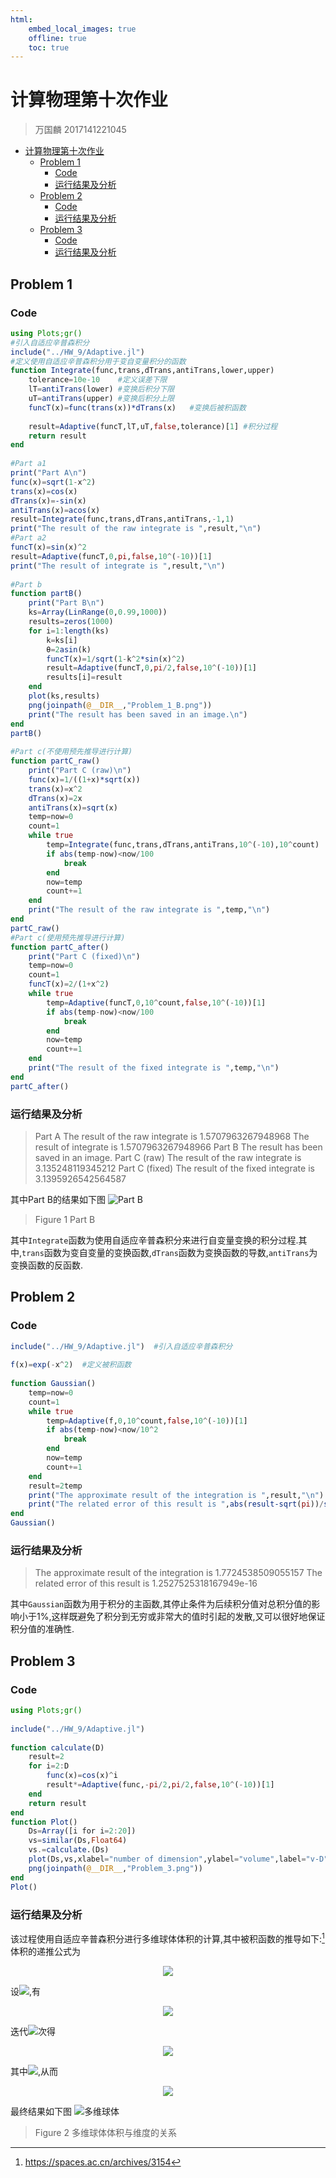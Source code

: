 ```yaml
---
html:
    embed_local_images: true
    offline: true
    toc: true
---  
```

  
#  计算物理第十次作业
  
> 万国麟
> 2017141221045
  
  
  
  
  
  
- [ 计算物理第十次作业](#计算物理第十次作业 )
  - [ Problem 1](#problem-1 )
    - [ Code](#code )
    - [ 运行结果及分析](#运行结果及分析 )
  - [ Problem 2](#problem-2 )
    - [ Code](#code-1 )
    - [ 运行结果及分析](#运行结果及分析-1 )
  - [ Problem 3](#problem-3 )
    - [ Code](#code-2 )
    - [ 运行结果及分析](#运行结果及分析-2 )
  
  
  
  
  
##  Problem 1
  
###  Code
  
```julia
using Plots;gr()
#引入自适应辛普森积分
include("../HW_9/Adaptive.jl")
#定义使用自适应辛普森积分用于变自变量积分的函数
function Integrate(func,trans,dTrans,antiTrans,lower,upper)
    tolerance=10e-10    #定义误差下限
    lT=antiTrans(lower) #变换后积分下限
    uT=antiTrans(upper) #变换后积分上限
    funcT(x)=func(trans(x))*dTrans(x)   #变换后被积函数
  
    result=Adaptive(funcT,lT,uT,false,tolerance)[1] #积分过程
    return result
end
  
#Part a1
print("Part A\n")
func(x)=sqrt(1-x^2)
trans(x)=cos(x)
dTrans(x)=-sin(x)
antiTrans(x)=acos(x)
result=Integrate(func,trans,dTrans,antiTrans,-1,1)
print("The result of the raw integrate is ",result,"\n")
#Part a2
funcT(x)=sin(x)^2
result=Adaptive(funcT,0,pi,false,10^(-10))[1]
print("The result of integrate is ",result,"\n")
  
#Part b
function partB()
    print("Part B\n")
    ks=Array(LinRange(0,0.99,1000))
    results=zeros(1000)
    for i=1:length(ks)
        k=ks[i]
        θ=2asin(k)
        funcT(x)=1/sqrt(1-k^2*sin(x)^2)
        result=Adaptive(funcT,0,pi/2,false,10^(-10))[1]
        results[i]=result
    end
    plot(ks,results)
    png(joinpath(@__DIR__,"Problem_1_B.png"))
    print("The result has been saved in an image.\n")
end
partB()
  
#Part c(不使用预先推导进行计算)
function partC_raw()
    print("Part C (raw)\n")
    func(x)=1/((1+x)*sqrt(x))
    trans(x)=x^2
    dTrans(x)=2x
    antiTrans(x)=sqrt(x)
    temp=now=0
    count=1
    while true
        temp=Integrate(func,trans,dTrans,antiTrans,10^(-10),10^count)
        if abs(temp-now)<now/100
            break
        end
        now=temp
        count+=1
    end
    print("The result of the raw integrate is ",temp,"\n")
end
partC_raw()
#Part c(使用预先推导进行计算)
function partC_after()
    print("Part C (fixed)\n")
    temp=now=0
    count=1
    funcT(x)=2/(1+x^2)
    while true
        temp=Adaptive(funcT,0,10^count,false,10^(-10))[1]
        if abs(temp-now)<now/100
            break
        end
        now=temp
        count+=1
    end
    print("The result of the fixed integrate is ",temp,"\n")
end
partC_after()
```  
###  运行结果及分析
  
>Part A
>The result of the raw integrate is 1.5707963267948968
>The result of integrate is 1.5707963267948966
>Part B
>The result has been saved in an image.
>Part C (raw)
>The result of the raw integrate is 3.135248119345212
>Part C (fixed)
>The result of the fixed integrate is 3.1395926542564587
  
其中Part B的结果如下图
![Part B](Problem_1_B.png )
>Figure 1 Part B
  
其中`Integrate`函数为使用自适应辛普森积分来进行自变量变换的积分过程.其中,`trans`函数为变自变量的变换函数,`dTrans`函数为变换函数的导数,`antiTrans`为变换函数的反函数.
##  Problem 2
  
###  Code
  
```julia
include("../HW_9/Adaptive.jl")  #引入自适应辛普森积分
  
f(x)=exp(-x^2)  #定义被积函数
  
function Gaussian()
    temp=now=0
    count=1
    while true
        temp=Adaptive(f,0,10^count,false,10^(-10))[1]
        if abs(temp-now)<now/10^2
            break
        end
        now=temp
        count+=1
    end
    result=2temp
    print("The approximate result of the integration is ",result,"\n")
    print("The related error of this result is ",abs(result-sqrt(pi))/sqrt(pi))
end
Gaussian()
```  
###  运行结果及分析
  
>The approximate result of the integration is 1.7724538509055157
>The related error of this result is 1.2527525318167949e-16
  
其中`Gaussian`函数为用于积分的主函数,其停止条件为后续积分值对总积分值的影响小于1%,这样既避免了积分到无穷或非常大的值时引起的发散,又可以很好地保证积分值的准确性.
##  Problem 3
  
###  Code
  
```julia
using Plots;gr()
  
include("../HW_9/Adaptive.jl")
  
function calculate(D)
    result=2
    for i=2:D
        func(x)=cos(x)^i
        result*=Adaptive(func,-pi/2,pi/2,false,10^(-10))[1]
    end
    return result
end
function Plot()
    Ds=Array([i for i=2:20])
    vs=similar(Ds,Float64)
    vs.=calculate.(Ds)
    plot(Ds,vs,xlabel="number of dimension",ylabel="volume",label="v-D")
    png(joinpath(@__DIR__,"Problem_3.png"))
end
Plot()
```  
###  运行结果及分析
  
该过程使用自适应辛普森积分进行多维球体体积的计算,其中被积函数的推导如下:[^1]
体积的递推公式为
<p align="center"><img src="https://latex.codecogs.com/gif.latex?V_{n}(r)=&#x5C;int_{-r}^{r}%20V_{n-1}&#x5C;left(&#x5C;sqrt{r^{2}-t^{2}}&#x5C;right)%20d%20t"/></p>  
  
设<img src="https://latex.codecogs.com/gif.latex?t=r%20&#x5C;sin%20&#x5C;theta_{1}"/>,有
<p align="center"><img src="https://latex.codecogs.com/gif.latex?V_{n}(r)=r%20&#x5C;int_{-&#x5C;frac{&#x5C;pi}{2}}^{&#x5C;frac{&#x5C;pi}{2}}%20V_{n-1}&#x5C;left(r%20&#x5C;cos%20&#x5C;theta_{1}&#x5C;right)%20&#x5C;cos%20&#x5C;theta_{1}%20d%20&#x5C;theta_{1}"/></p>  
  
迭代<img src="https://latex.codecogs.com/gif.latex?n-1"/>次得
<p align="center"><img src="https://latex.codecogs.com/gif.latex?&#x5C;begin{aligned}%20V_{n}(r)=&amp;%20r^{n-1}%20&#x5C;int_{-&#x5C;frac{&#x5C;pi}{2}}^{&#x5C;frac{&#x5C;pi}{2}}%20&#x5C;ldots%20&#x5C;int_{-&#x5C;frac{&#x5C;pi}{2}}^{&#x5C;frac{&#x5C;pi}{2}}%20V_{1}&#x5C;left(r%20&#x5C;cos%20&#x5C;theta_{1}%20&#x5C;cos%20&#x5C;theta_{2}%20&#x5C;ldots%20&#x5C;cos%20&#x5C;theta_{n-1}&#x5C;right)%20&#x5C;times%20&#x5C;&#x5C;%20&amp;%20&#x5C;cos%20&#x5C;theta_{1}%20&#x5C;cos%20^{2}%20&#x5C;theta_{2}%20&#x5C;ldots%20&#x5C;cos%20^{n-1}%20&#x5C;theta_{n-1}%20d%20&#x5C;theta_{1}%20d%20&#x5C;theta_{2}%20&#x5C;ldots%20d%20&#x5C;theta_{n-1}%20&#x5C;end{aligned}"/></p>  
  
其中<img src="https://latex.codecogs.com/gif.latex?V_{1}(r)=2%20r"/>,从而
<p align="center"><img src="https://latex.codecogs.com/gif.latex?V_{n}(r)=2%20r^{n}%20&#x5C;int_{-&#x5C;frac{&#x5C;pi}{2}}^{&#x5C;frac{&#x5C;pi}{2}}%20&#x5C;ldots%20&#x5C;int_{-&#x5C;frac{&#x5C;pi}{2}}^{&#x5C;frac{&#x5C;pi}{2}}%20&#x5C;int_{-&#x5C;frac{&#x5C;pi}{2}}^{&#x5C;frac{&#x5C;pi}{2}}%20&#x5C;cos%20^{2}%20&#x5C;theta_{1}%20&#x5C;cos%20^{3}%20&#x5C;theta_{2}%20&#x5C;ldots%20&#x5C;cos%20^{n}%20&#x5C;theta_{n-1}%20d%20&#x5C;theta_{1}%20d%20&#x5C;theta_{2}%20&#x5C;ldots%20d%20&#x5C;theta_{n-1}"/></p>  
  
最终结果如下图
![多维球体](Problem_3.png )
>Figure 2 多维球体体积与维度的关系
  
  
[^1]:https://spaces.ac.cn/archives/3154
  